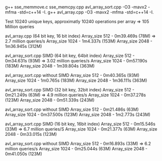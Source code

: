 g++ sse_memmove.c  sse_memcpy.cpp avl_array_sort.cpp -O3 -mavx2 -mfma -std=c++14 -I.
g++ avl_array.cpp -O3 -mavx2 -mfma -std=c++14 -I.

Test 10240 unique keys, approximatly 10240 operations per array => 105 Million queries

avl_array.cpp (64 bit key, 16 bit index)
Array_size 512 -  0m39.469s (78M) => 2.7 million queries/s
Array_size 1024 - 1m4.337s (153M)
Array_size 2048 - 1m36.945s (312M)

avl_array_sort.cpp  SIMD (64 bit key, 64bit index)
Array_size 512 -  0m34.631s (93M) => 3.02 million queries/s
Array_size 1024 - 0m57.190s (183M)
Array_size 2048 - 1m39.804s (363M)

avl_array_sort.cpp  without SIMD
Array_size 512 -  0m40.365s (93M)
Array_size 1024 - 1m0.765s (183M)
Array_size 2048 - 1m36.111s (363M)

avl_array_sort.cpp  SIMD (32 bit key, 32bit index)
Array_size 512 -  0m21.249s (63M)  => 4.9 million queries/s
Array_size 1024 - 0m37.278s (123M)
Array_size 2048 - 0m51.339s (243M)

avl_array_sort.cpp  without SIMD
Array_size 512 -  0m21.486s (63M)
Array_size 1024 - 0m37.500s (123M)
Array_size 2048 - 1m2.773s (243M)

avl_array_sort.cpp  SIMD (16 bit key, 16bit index)
Array_size 512 -  0m15.546s (33M) => 6.7 million queries/S
Array_size 1024 -  0m21.377s (63M)
Array_size 2048 - 0m33.015s (123M)

avl_array_sort.cpp  without SIMD
Array_size 512 -  0m16.893s (33M)  => 6.2 million queries/s
Array_size 1024 - 0m25.044s (63M)
Array_size 2048 - 0m41.050s (123M)

